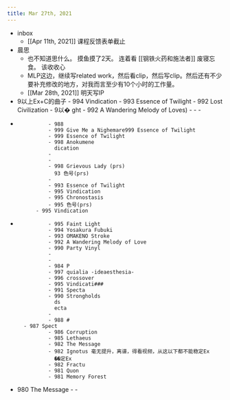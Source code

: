 ```yaml
---
title: Mar 27th, 2021
---
```


- inbox
	- [[Apr 11th, 2021]] 课程反馈表单截止
- 晨思
	- 也不知道思什么。 摸鱼摸了2天。 连着看 [[钢铁火药和施法者]] 废寝忘食。 该收收心
	- MLP这边，继续写related work，然后看clip，然后写clip。然后还有不少要补充修改的地方，对我而言至少有10个小时的工作量。
	- [[Mar 28th, 2021]] 明天写IP
- 9以上Ex+C的曲子
				- 994 Vindication
				- 993 Essence of Twilight
				- 992 Lost Civilization
			- 9以�
			  ght
				- 992 A Wandering Melody of Loves)
				-
				-
				-
-
				- 988
				- 999 Give Me a Nighemare999 Essence of Twilight
				- 999 Essence of Twilight
				- 998 Anokumene
				  dication
				-
				-
				- 998 Grievous Lady (prs)
				  93 色号(prs)
				-
				- 993 Essence of Twilight
				- 995 Vindication
				- 995 Chronostasis
				- 995 色号(prs)
			- 995 Vindication
-
				- 995 Faint Light
				- 994 Yosakura Fubuki
				- 993 OMAKENO Stroke
				- 992 A Wandering Melody of Love
				- 990 Party Vinyl
				-
				-
				- 984 P
				- 997 quialia -ideaesthesia-
				- 996 crossover
				- 995 Vindicati###
				- 991 Specta
				- 990 Strongholds
				  ds
				  ecta
				-
				- 988 #
		- 987 Spect
				- 986 Corruption
				- 985 Lethaeus
				- 982 The Message
				- 982 Ignotus 毫无提升，离谱，得看视频，从这以下都不能稳定Ex
				  ��定Ex
				- 982 Fractu
				- 981 Quon
				- 981 Memory Forest
- 980 The Message
				-
				-